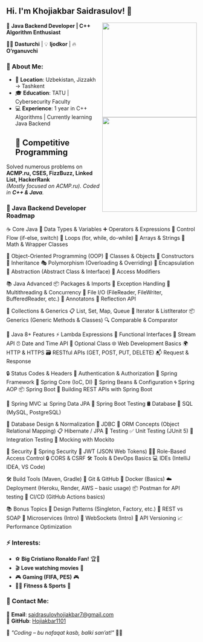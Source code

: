 ## Hi. I'm Khojiakbar Saidrasulov! 👋  

<img align="right" width="250" height="250" src="https://upload.wikimedia.org/wikipedia/en/3/30/Java_programming_language_logo.svg">
<img align="right" width="250" height="250" src="https://cdn.jsdelivr.net/gh/devicons/devicon/icons/cplusplus/cplusplus-original.svg">

🚀 **Java Backend Developer | C++ Algorithm Enthusiast**  

👨‍💻 **Dasturchi** | 💡 **Ijodkor** | 🔥 **O‘rganuvchi**  

### 📌 About Me:
- 📍 **Location**: Uzbekistan, Jizzakh → Tashkent  
- 🎓 **Education**: TATU | Cybersecurity Faculty  
- 💻 **Experience**: 1 year in C++ Algorithms | Currently learning Java Backend
  ## 📌 Competitive Programming  
Solved numerous problems on **ACMP.ru, CSES, FizzBuzz, Linked List, HackerRank**  
*(Mostly focused on ACMP.ru). Coded in **C++ & Java**.*  

### 🚀 Java Backend Developer Roadmap
☕ Core Java
🔢 Data Types & Variables
➕ Operators & Expressions
🔁 Control Flow (if-else, switch)
🔄 Loops (for, while, do-while)
🧵 Arrays & Strings
🧮 Math & Wrapper Classes

🧱 Object-Oriented Programming (OOP)
🧪 Classes & Objects
🧰 Constructors
🧬 Inheritance
🎭 Polymorphism (Overloading & Overriding)
🧼 Encapsulation
🧩 Abstraction (Abstract Class & Interface)
🔐 Access Modifiers

📚 Java Advanced
📦 Packages & Imports
🧨 Exception Handling
🧵 Multithreading & Concurrency
💾 File I/O (FileReader, FileWriter, BufferedReader, etc.)
💬 Annotatons
🧠 Reflection API

🧺 Collections & Generics
📋 List, Set, Map, Queue
🔄 Iterator & ListIterator
📦 Generics (Generic Methods & Classes)
🔍 Comparable & Comparator

🧼 Java 8+ Features
⚡ Lambda Expressions
🔁 Functional Interfaces
🌊 Stream API
⏰ Date and Time API
🔐 Optional Class
🌐 Web Development Basics
🌍 HTTP & HTTPS
🗃️ RESTful APIs (GET, POST, PUT, DELETE)
📬 Request & Response

🔒 Status Codes & Headers
🔐 Authentication & Authorization
🎯 Spring Framework
🌱 Spring Core (IoC, DI)
🧩 Spring Beans & Configuration
🌀 Spring AOP
📦 Spring Boot
🚀 Building REST APIs with Spring Boot

🔁 Spring MVC
📊 Spring Data JPA
🧪 Spring Boot Testing
🛢️ Database
🐘 SQL (MySQL, PostgreSQL)

🧮 Database Design & Normalization
🔌 JDBC
📂 ORM Concepts (Object Relational Mapping)
📋 Hibernate / JPA
🧪 Testing
✅ Unit Testing (JUnit 5)
🧪 Integration Testing
🔄 Mocking with Mockito

🔐 Security
🔐 Spring Security
📄 JWT (JSON Web Tokens)
🧑‍💻 Role-Based Access Control
🔒 CORS & CSRF
🛠 Tools & DevOps Basics
💻 IDEs (IntelliJ IDEA, VS Code)

🛠 Build Tools (Maven, Gradle)
🐙 Git & GitHub
🐳 Docker (Basics)
☁️ Deployment (Heroku, Render, AWS – basic usage)
📦 Postman for API testing
🔁 CI/CD (GitHub Actions basics)

📚 Bonus Topics
🧠 Design Patterns (Singleton, Factory, etc.)
💬 REST vs SOAP
🧰 Microservices (Intro)
📡 WebSockets (Intro)
📱 API Versioning
📈 Performance Optimization


### ⚡ Interests:
- ⚽ **Big Cristiano Ronaldo Fan!** 🏆🐐  
- 🎬 **Love watching movies** 🎥  
- 🎮 **Gaming (FIFA, PES)** 🎮  
- 🏃‍♂️ **Fitness & Sports** 💪  

### 📩 Contact Me:
📧 **Email**: saidrasulovhojiakbar7@gmail.com  
📌 **GitHub**: [Hojiakbar1101](https://github.com/Hojiakbar1101)  

🚀 _"Coding – bu nafaqat kasb, balki san’at!"_ 🎨🔥  
